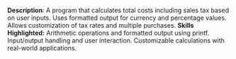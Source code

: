 **Description**:
A program that calculates total costs including sales tax based on user inputs.
Uses formatted output for currency and percentage values.
Allows customization of tax rates and multiple purchases.
**Skills Highlighted:**
Arithmetic operations and formatted output using printf.
Input/output handling and user interaction.
Customizable calculations with real-world applications.
